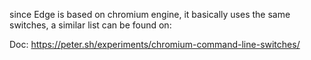 since Edge is based on chromium engine, it basically uses the same switches,
a similar list can be found on:

Doc: https://peter.sh/experiments/chromium-command-line-switches/
